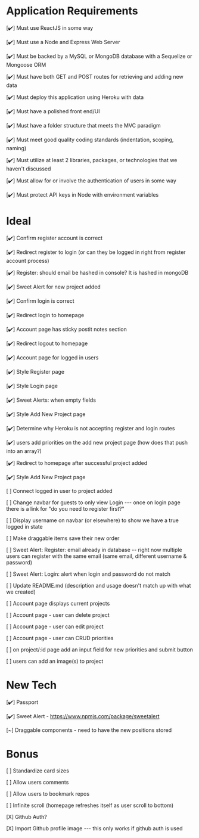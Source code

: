 # Application Requirements

[✔️] Must use ReactJS in some way

[✔️] Must use a Node and Express Web Server

[✔️] Must be backed by a MySQL or MongoDB database with a Sequelize or Mongoose ORM

[✔️] Must have both GET and POST routes for retrieving and adding new data

[✔️] Must deploy this application using Heroku with data

[✔️] Must have a polished front end/UI

[✔️] Must have a folder structure that meets the MVC paradigm

[✔️] Must meet good quality coding standards (indentation, scoping, naming)

[✔️] Must utilize at least 2 libraries, packages, or technologies that we haven't discussed

[✔️] Must allow for or involve the authentication of users in some way

[✔️] Must protect API keys in Node with environment variables

# Ideal

[✔️] Confirm register account is correct

[✔️] Redirect register to login (or can they be logged in right from register account process)

[✔️] Register: should email be hashed in console? It is hashed in mongoDB

[✔️] Sweet Alert for new project added

[✔️] Confirm login is correct

[✔️] Redirect login to homepage

[✔️] Account page has sticky postit notes section

[✔️] Redirect logout to homepage 

[✔️] Account page for logged in users

[✔️] Style Register page

[✔️] Style Login page

[✔️] Sweet Alerts: when empty fields

[✔️] Style Add New Project page

[✔️] Determine why Heroku is not accepting register and login routes

[✔️] users add priorities on the add new project page (how does that push into an array?)

[✔️] Redirect to homepage after successful project added

[✔️] Style Add New Project page

[ ] Connect logged in user to project added

[ ] Change navbar for guests to only view Login --- once on login page there is a link for "do you need to register first?"

[ ] Display username on navbar (or elsewhere) to show we have a true logged in state

[ ] Make draggable items save their new order

[ ] Sweet Alert: Register: email already in database -- right now multiple users can register with the same email (same email, different username & password)

[ ] Sweet Alert: Login: alert when login and password do not match 

[ ] Update README.md (description and usage doesn't match up with what we created)

[ ] Account page displays current projects

[ ] Account page - user can delete project

[ ] Account page - user can edit project

[ ] Account page - user can CRUD priorities

[ ] on project/:id page add an input field for new priorities and submit button

[ ] users can add an image(s) to project

# New Tech
[✔️] Passport

[✔️] Sweet Alert - https://www.npmjs.com/package/sweetalert

[~] Draggable components - need to have the new positions stored

# Bonus

[ ] Standardize card sizes

[ ] Allow users comments

[ ] Allow users to bookmark repos

[ ] Infinite scroll (homepage refreshes itself as user scroll to bottom)

[X] Github Auth?

[X] Import Github profile image --- this only works if github auth is used
